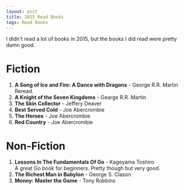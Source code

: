 ```yaml
---
layout: post
title: 2015 Read Books
tags: Read Books
---
```


I didn't read a lot of books in 2015, but the books I did read were pretty damn good.

Fiction
=======

1. **A Song of Ice and Fire: A Dance with Dragons** - George R.R. Martin  
    Reread.
1. **A Knight of the Seven Kingdoms** - Gearge R.R. Martin  
1. **The Skin Collector** - Jeffery Deaver  
1. **Best Served Cold** - Joe Abercrombie  
1. **The Heroes** - Joe Abercrombie  
1. **Red Country** - Joe Abercrombie  

Non-Fiction
===========

1. **Lessons In The Fundamentals Of Go** - Kageyama Toshiro  
    A great Go book for beginners. Pretty though but very good.
1. **The Richest Man in Babylon** - George S. Clason
1. **Money: Master the Game** - Tony Robbins


